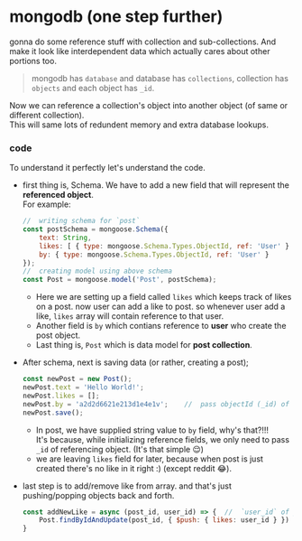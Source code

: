 #   mongodb (one step further)

gonna do some reference stuff with collection and sub-collections. And make it look like interdependent data which actually cares about other portions too.

>   mongodb has `database` and database has `collections`, collection has `objects` and each object has `_id`.

Now we can reference a collection's object into another object (of same or different collection).  
This will same lots of redundent memory and extra database lookups.

### code

To understand it perfectly let's understand the code.

*   first thing is, Schema. We have to add a new field that will represent the **referenced object**.  
    For example:
    ```js
    //  writing schema for `post`
    const postSchema = mongoose.Schema({
        text: String,
        likes: [ { type: mongoose.Schema.Types.ObjectId, ref: 'User' } ],
        by: { type: mongoose.Schema.Types.ObjectId, ref: 'User' }
    });
    //  creating model using above schema
    const Post = mongoose.model('Post', postSchema);
    ```
    *   Here we are setting up a field called `likes` which keeps track of likes on a post. now user can add a like to post.
        so whenever user add a like, `likes` array will contain reference to that user.
    *   Another field is `by` which contians reference to **user** who create the post object. 
    *   Last thing is, `Post` which is data model for **post collection**.

*   After schema, next is saving data (or rather, creating a post);
    ```js
    const newPost = new Post();
    newPost.text = 'Hello World!';
    newPost.likes = [];
    newPost.by = 'a2d2d6621e213d1e4e1v';    //  pass objectId (_id) of User 
    newPost.save();
    ```
    *   In post, we have supplied string value to `by` field, why's that?!!!   
        It's because, while initializing reference fields, we only need to pass `_id` of referencing object. (It's that simple 😌)
    *   we are leaving `likes` field for later, because when post is just created there's no like in it right :) (except reddit 😂).

*   last step is to add/remove like from array. and that's just pushing/popping objects back and forth.
    ```js
    const addNewLike = async (post_id, user_id) => {  //  `user_id` of _id of user who liked.
        Post.findByIdAndUpdate(post_id, { $push: { likes: user_id } })
    }
    ```